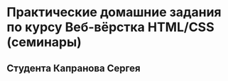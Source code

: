 # Практические домашние задания по курсу Веб-вёрстка HTML/CSS (семинары)
## Студента Капранова Сергея
